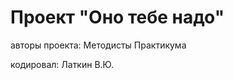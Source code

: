<h1>Проект "Оно тебе надо"</h1>
<author>авторы проекта: Методисты Практикума<author>
<p>кодировал: Латкин В.Ю.<p>
